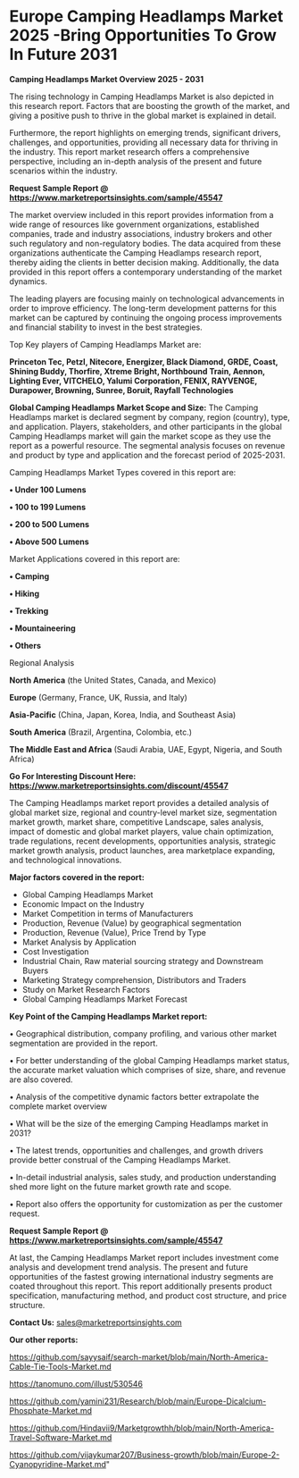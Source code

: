 # Europe Camping Headlamps Market 2025 -Bring Opportunities To Grow In Future 2031

<Strong> Camping Headlamps Market Overview 2025 - 2031</strong>

The rising technology in Camping Headlamps Market is also depicted in this research report. Factors that are boosting the growth of the market, and giving a positive push to thrive in the global market is explained in detail.

Furthermore, the report highlights on emerging trends, significant drivers, challenges, and opportunities, providing all necessary data for thriving in the industry. This report market research offers a comprehensive perspective, including an in-depth analysis of the present and future scenarios within the industry.

<strong>Request Sample Report @ <a href=https://www.marketreportsinsights.com/sample/45547>https://www.marketreportsinsights.com/sample/45547</a></strong>

The market overview included in this report provides information from a wide range of resources like government organizations, established companies, trade and industry associations, industry brokers and other such regulatory and non-regulatory bodies. The data acquired from these organizations authenticate the Camping Headlamps research report, thereby aiding the clients in better decision making. Additionally, the data provided in this report offers a contemporary understanding of the market dynamics.

The leading players are focusing mainly on technological advancements in order to improve efficiency. The long-term development patterns for this market can be captured by continuing the ongoing process improvements and financial stability to invest in the best strategies.

Top Key players of Camping Headlamps Market are:

<strong>Princeton Tec, Petzl, Nitecore, Energizer, Black Diamond, GRDE, Coast, Shining Buddy, Thorfire, Xtreme Bright, Northbound Train, Aennon, Lighting Ever, VITCHELO, Yalumi Corporation, FENIX, RAYVENGE, Durapower, Browning, Sunree, Boruit, Rayfall Technologies</strong>

<strong><b>Global Camping Headlamps Market Scope and Size:</b></strong>
The Camping Headlamps market is declared segment by company, region (country), type, and application. Players, stakeholders, and other participants in the global Camping Headlamps market will gain the market scope as they use the report as a powerful resource. The segmental analysis focuses on revenue and product by type and application and the forecast period of 2025-2031.

Camping Headlamps Market Types covered in this report are:

<strong>•  Under 100 Lumens

•  100 to 199 Lumens

•  200 to 500 Lumens

•  Above 500 Lumens</strong>

Market Applications covered in this report are:

<strong>•  Camping

•  Hiking

•  Trekking

•  Mountaineering

•  Others</strong> 

Regional Analysis

<strong>North America</strong> (the United States, Canada, and Mexico)

<strong>Europe</strong> (Germany, France, UK, Russia, and Italy)

<strong>Asia-Pacific</strong> (China, Japan, Korea, India, and Southeast Asia)

<strong>South America</strong> (Brazil, Argentina, Colombia, etc.)

<strong>The Middle East and Africa</strong> (Saudi Arabia, UAE, Egypt, Nigeria, and South Africa)

<strong>Go For Interesting Discount Here: <a href=https://www.marketreportsinsights.com/discount/45547>https://www.marketreportsinsights.com/discount/45547</a></strong>

The Camping Headlamps market report provides a detailed analysis of global market size, regional and country-level market size, segmentation market growth, market share, competitive Landscape, sales analysis, impact of domestic and global market players, value chain optimization, trade regulations, recent developments, opportunities analysis, strategic market growth analysis, product launches, area marketplace expanding, and technological innovations.

<strong><b>Major factors covered in the report:</b></strong>
<ul>
  <li>Global Camping Headlamps Market </li>
  <li>Economic Impact on the Industry</li>
  <li>Market Competition in terms of Manufacturers</li>
  <li>Production, Revenue (Value) by geographical segmentation</li>
  <li>Production, Revenue (Value), Price Trend by Type</li>
  <li>Market Analysis by Application</li>
  <li>Cost Investigation</li>
  <li>Industrial Chain, Raw material sourcing strategy and Downstream Buyers</li>
  <li>Marketing Strategy comprehension, Distributors and Traders</li>
  <li>Study on Market Research Factors</li>
  <li>Global Camping Headlamps Market Forecast</li>
</ul>

<strong><b>Key Point of the Camping Headlamps Market report:</b></strong>

• Geographical distribution, company profiling, and various other market segmentation are provided in the report.

• For better understanding of the global Camping Headlamps market status, the accurate market valuation which comprises of size, share, and revenue are also covered.

• Analysis of the competitive dynamic factors better extrapolate the complete market overview

• What will be the size of the emerging Camping Headlamps market in 2031?

• The latest trends, opportunities and challenges, and growth drivers provide better construal of the Camping Headlamps Market.

• In-detail industrial analysis, sales study, and production understanding shed more light on the future market growth rate and scope.

• Report also offers the opportunity for customization as per the customer request.

<strong>Request Sample Report @ <a href=https://www.marketreportsinsights.com/sample/45547>https://www.marketreportsinsights.com/sample/45547</a></strong>

At last, the Camping Headlamps Market report includes investment come analysis and development trend analysis. The present and future opportunities of the fastest growing international industry segments are coated throughout this report. This report additionally presents product specification, manufacturing method, and product cost structure, and price structure.

<strong>Contact Us:</strong>
sales@marketreportsinsights.com

<strong>Our other reports:</strong>

<a href=https://github.com/sayysaif/search-market/blob/main/North-America-Cable-Tie-Tools-Market.md>https://github.com/sayysaif/search-market/blob/main/North-America-Cable-Tie-Tools-Market.md</a>

<a href=https://tanomuno.com/illust/530546>https://tanomuno.com/illust/530546</a>

<a href=https://github.com/yamini231/Research/blob/main/Europe-Dicalcium-Phosphate-Market.md>https://github.com/yamini231/Research/blob/main/Europe-Dicalcium-Phosphate-Market.md</a>

<a href=https://github.com/Hindavii9/Marketgrowthh/blob/main/North-America-Travel-Software-Market.md>https://github.com/Hindavii9/Marketgrowthh/blob/main/North-America-Travel-Software-Market.md</a>

<a href=https://github.com/vijaykumar207/Business-growth/blob/main/Europe-2-Cyanopyridine-Market.md>https://github.com/vijaykumar207/Business-growth/blob/main/Europe-2-Cyanopyridine-Market.md</a>"
